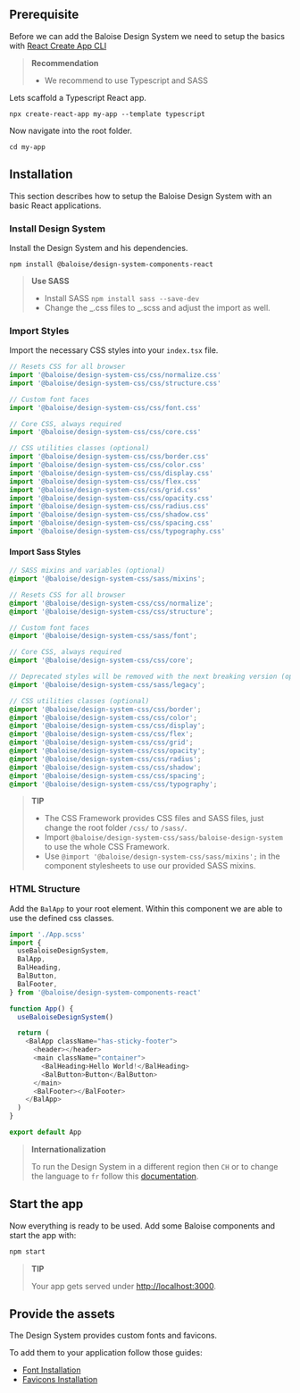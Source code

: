 ## Prerequisite

Before we can add the Baloise Design System we need to setup the basics with [React Create App CLI](https://create-react-app.dev/)

> **Recommendation**
>
> - We recommend to use Typescript and SASS

Lets scaffold a Typescript React app.

```
npx create-react-app my-app --template typescript
```

Now navigate into the root folder.

```
cd my-app
```

## Installation

This section describes how to setup the Baloise Design System with an basic React applications.

### Install Design System

Install the Design System and his dependencies.

```
npm install @baloise/design-system-components-react
```

> **Use SASS**
>
> - Install SASS `npm install sass --save-dev`
> - Change the _.css files to _.scss and adjust the import as well.

### Import Styles

Import the necessary CSS styles into your `index.tsx` file.

```typescript
// Resets CSS for all browser
import '@baloise/design-system-css/css/normalize.css'
import '@baloise/design-system-css/css/structure.css'

// Custom font faces
import '@baloise/design-system-css/css/font.css'

// Core CSS, always required
import '@baloise/design-system-css/css/core.css'

// CSS utilities classes (optional)
import '@baloise/design-system-css/css/border.css'
import '@baloise/design-system-css/css/color.css'
import '@baloise/design-system-css/css/display.css'
import '@baloise/design-system-css/css/flex.css'
import '@baloise/design-system-css/css/grid.css'
import '@baloise/design-system-css/css/opacity.css'
import '@baloise/design-system-css/css/radius.css'
import '@baloise/design-system-css/css/shadow.css'
import '@baloise/design-system-css/css/spacing.css'
import '@baloise/design-system-css/css/typography.css'
```

#### Import Sass Styles

```scss
// SASS mixins and variables (optional)
@import '@baloise/design-system-css/sass/mixins';

// Resets CSS for all browser
@import '@baloise/design-system-css/css/normalize';
@import '@baloise/design-system-css/css/structure';

// Custom font faces
@import '@baloise/design-system-css/sass/font';

// Core CSS, always required
@import '@baloise/design-system-css/css/core';

// Deprecated styles will be removed with the next breaking version (optional)
@import '@baloise/design-system-css/sass/legacy';

// CSS utilities classes (optional)
@import '@baloise/design-system-css/css/border';
@import '@baloise/design-system-css/css/color';
@import '@baloise/design-system-css/css/display';
@import '@baloise/design-system-css/css/flex';
@import '@baloise/design-system-css/css/grid';
@import '@baloise/design-system-css/css/opacity';
@import '@baloise/design-system-css/css/radius';
@import '@baloise/design-system-css/css/shadow';
@import '@baloise/design-system-css/css/spacing';
@import '@baloise/design-system-css/css/typography';
```

> **TIP**
>
> - The CSS Framework provides CSS files and SASS files, just change the root folder `/css/` to `/sass/`.
> - Import `@baloise/design-system-css/sass/baloise-design-system` to use the whole CSS Framework.
> - Use `@import '@baloise/design-system-css/sass/mixins';` in the component stylesheets to use our provided SASS mixins.

### HTML Structure

Add the `BalApp` to your root element. Within this component we are able to use the defined css classes.

```typescript
import './App.scss'
import {
  useBaloiseDesignSystem,
  BalApp,
  BalHeading,
  BalButton,
  BalFooter,
} from '@baloise/design-system-components-react'

function App() {
  useBaloiseDesignSystem()

  return (
    <BalApp className="has-sticky-footer">
      <header></header>
      <main className="container">
        <BalHeading>Hello World!</BalHeading>
        <BalButton>Button</BalButton>
      </main>
      <BalFooter></BalFooter>
    </BalApp>
  )
}

export default App
```

> **Internationalization**
>
> To run the Design System in a different region then `CH` or to change the language to `fr` follow this [documentation](https://baloise-design-system.vercel.app/?path=/docs/development-guides-internationalization--page).

## Start the app

Now everything is ready to be used. Add some Baloise components and start the app with:

```bash
npm start
```

> **TIP**
>
> Your app gets served under [http://localhost:3000](http://localhost:3000).

## Provide the assets

The Design System provides custom fonts and favicons.

To add them to your application follow those guides:

- [Font Installation](../?path=/docs/foundation-typography-development--heading-and-display#installation)
- [Favicons Installation](../?path=/docs/foundation-brand-assets-development--logo#favicons)

